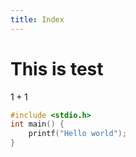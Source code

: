 ```yaml
---
title: Index
---
```


# This is test

$1+1$

```c
#include <stdio.h>
int main() {
    printf("Hello world");
}
```
